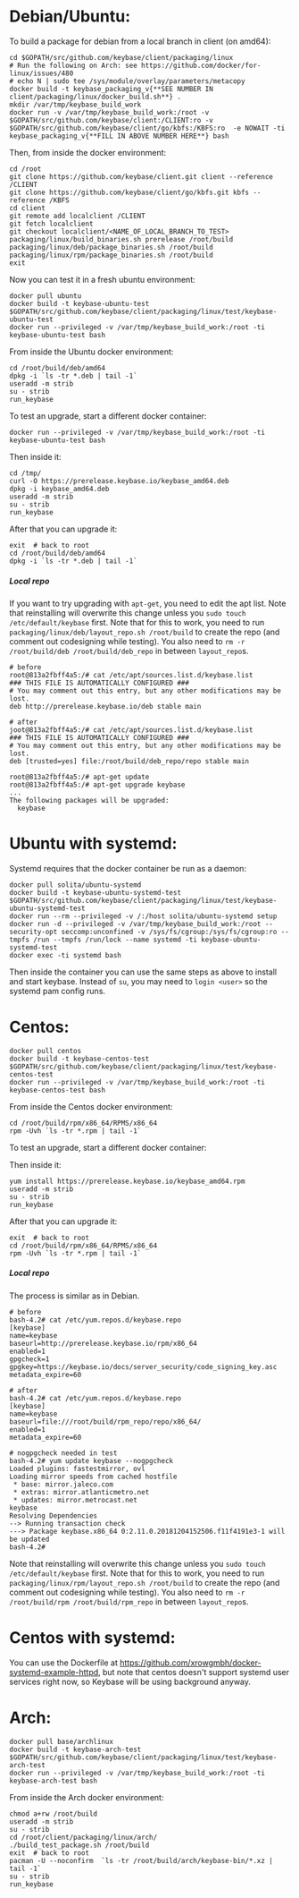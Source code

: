 # Debian/Ubuntu:

To build a package for debian from a local branch in client (on amd64):

    cd $GOPATH/src/github.com/keybase/client/packaging/linux
    # Run the following on Arch: see https://github.com/docker/for-linux/issues/480
    # echo N | sudo tee /sys/module/overlay/parameters/metacopy
    docker build -t keybase_packaging_v{**SEE NUMBER IN client/packaging/linux/docker_build.sh**} .
    mkdir /var/tmp/keybase_build_work
    docker run -v /var/tmp/keybase_build_work:/root -v $GOPATH/src/github.com/keybase/client:/CLIENT:ro -v $GOPATH/src/github.com/keybase/client/go/kbfs:/KBFS:ro  -e NOWAIT -ti keybase_packaging_v{**FILL IN ABOVE NUMBER HERE**} bash

Then, from inside the docker environment:

    cd /root
    git clone https://github.com/keybase/client.git client --reference /CLIENT
    git clone https://github.com/keybase/client/go/kbfs.git kbfs --reference /KBFS
    cd client
    git remote add localclient /CLIENT
    git fetch localclient
    git checkout localclient/<NAME_OF_LOCAL_BRANCH_TO_TEST>
    packaging/linux/build_binaries.sh prerelease /root/build
    packaging/linux/deb/package_binaries.sh /root/build
    packaging/linux/rpm/package_binaries.sh /root/build
    exit

Now you can test it in a fresh ubuntu environment:

    docker pull ubuntu
    docker build -t keybase-ubuntu-test $GOPATH/src/github.com/keybase/client/packaging/linux/test/keybase-ubuntu-test
    docker run --privileged -v /var/tmp/keybase_build_work:/root -ti keybase-ubuntu-test bash

From inside the Ubuntu docker environment:

    cd /root/build/deb/amd64
    dpkg -i `ls -tr *.deb | tail -1`
    useradd -m strib
    su - strib
    run_keybase

To test an upgrade, start a different docker container:

    docker run --privileged -v /var/tmp/keybase_build_work:/root -ti keybase-ubuntu-test bash

Then inside it:

    cd /tmp/
    curl -O https://prerelease.keybase.io/keybase_amd64.deb
    dpkg -i keybase_amd64.deb
    useradd -m strib
    su - strib
    run_keybase

After that you can upgrade it:

    exit  # back to root
    cd /root/build/deb/amd64
    dpkg -i `ls -tr *.deb | tail -1`

##### Local repo

If you want to try upgrading with `apt-get`, you need to edit the apt list.
Note that reinstalling will overwrite this change unless you `sudo touch
/etc/default/keybase` first. Note that for this to work, you need to run
`packaging/linux/deb/layout_repo.sh /root/build` to create the repo (and
comment out codesigning while testing). You also need to `rm -r /root/build/deb
/root/build/deb_repo` in between `layout_repo`s.

```
# before
root@813a2fbff4a5:/# cat /etc/apt/sources.list.d/keybase.list
### THIS FILE IS AUTOMATICALLY CONFIGURED ###
# You may comment out this entry, but any other modifications may be lost.
deb http://prerelease.keybase.io/deb stable main

# after
joot@813a2fbff4a5:/# cat /etc/apt/sources.list.d/keybase.list
### THIS FILE IS AUTOMATICALLY CONFIGURED ###
# You may comment out this entry, but any other modifications may be lost.
deb [trusted=yes] file:/root/build/deb_repo/repo stable main

root@813a2fbff4a5:/# apt-get update
root@813a2fbff4a5:/# apt-get upgrade keybase
...
The following packages will be upgraded:
  keybase
```

# Ubuntu with systemd:

Systemd requires that the docker container be run as a daemon:

    docker pull solita/ubuntu-systemd
    docker build -t keybase-ubuntu-systemd-test $GOPATH/src/github.com/keybase/client/packaging/linux/test/keybase-ubuntu-systemd-test
    docker run --rm --privileged -v /:/host solita/ubuntu-systemd setup
    docker run -d --privileged -v /var/tmp/keybase_build_work:/root --security-opt seccomp:unconfined -v /sys/fs/cgroup:/sys/fs/cgroup:ro --tmpfs /run --tmpfs /run/lock --name systemd -ti keybase-ubuntu-systemd-test
    docker exec -ti systemd bash

Then inside the container you can use the same steps as above to
install and start keybase. Instead of `su`, you may need to `login <user>`
so the systemd pam config runs.

# Centos:

    docker pull centos
    docker build -t keybase-centos-test $GOPATH/src/github.com/keybase/client/packaging/linux/test/keybase-centos-test
    docker run --privileged -v /var/tmp/keybase_build_work:/root -ti keybase-centos-test bash

From inside the Centos docker environment:

    cd /root/build/rpm/x86_64/RPMS/x86_64
    rpm -Uvh `ls -tr *.rpm | tail -1`

To test an upgrade, start a different docker container:

Then inside it:

    yum install https://prerelease.keybase.io/keybase_amd64.rpm
    useradd -m strib
    su - strib
    run_keybase

After that you can upgrade it:

    exit  # back to root
    cd /root/build/rpm/x86_64/RPMS/x86_64
    rpm -Uvh `ls -tr *.rpm | tail -1`

##### Local repo

The process is similar as in Debian.

```
# before
bash-4.2# cat /etc/yum.repos.d/keybase.repo
[keybase]
name=keybase
baseurl=http://prerelease.keybase.io/rpm/x86_64
enabled=1
gpgcheck=1
gpgkey=https://keybase.io/docs/server_security/code_signing_key.asc
metadata_expire=60

# after
bash-4.2# cat /etc/yum.repos.d/keybase.repo
[keybase]
name=keybase
baseurl=file:///root/build/rpm_repo/repo/x86_64/
enabled=1
metadata_expire=60

# nogpgcheck needed in test
bash-4.2# yum update keybase --nogpgcheck
Loaded plugins: fastestmirror, ovl
Loading mirror speeds from cached hostfile
 * base: mirror.jaleco.com
 * extras: mirror.atlanticmetro.net
 * updates: mirror.metrocast.net
keybase
Resolving Dependencies
--> Running transaction check
---> Package keybase.x86_64 0:2.11.0.20181204152506.f11f4191e3-1 will be updated
bash-4.2#
```

Note that reinstalling will overwrite this change unless you `sudo touch
/etc/default/keybase` first. Note that for this to work, you need to run
`packaging/linux/rpm/layout_repo.sh /root/build` to create the repo (and
comment out codesigning while testing). You also need to `rm -r /root/build/rpm
/root/build/rpm_repo` in between `layout_repo`s.

# Centos with systemd:

You can use the Dockerfile at https://github.com/xrowgmbh/docker-systemd-example-httpd, but note that centos
doesn't support systemd user services right now, so Keybase will be using background anyway.

# Arch:

    docker pull base/archlinux
    docker build -t keybase-arch-test $GOPATH/src/github.com/keybase/client/packaging/linux/test/keybase-arch-test
    docker run --privileged -v /var/tmp/keybase_build_work:/root -ti keybase-arch-test bash

From inside the Arch docker environment:

    chmod a+rw /root/build
    useradd -m strib
    su - strib
    cd /root/client/packaging/linux/arch/
    ./build_test_package.sh /root/build
    exit  # back to root
    pacman -U --noconfirm  `ls -tr /root/build/arch/keybase-bin/*.xz | tail -1`
    su - strib
    run_keybase
